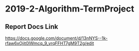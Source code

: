 # 2019-2-Algorithm-TermProject

## Report Docs Link
https://docs.google.com/document/d/13nNYS--1k-rfaw6xOjit0IWmcq_9_yrqFFHT7gM9T2g/edit
